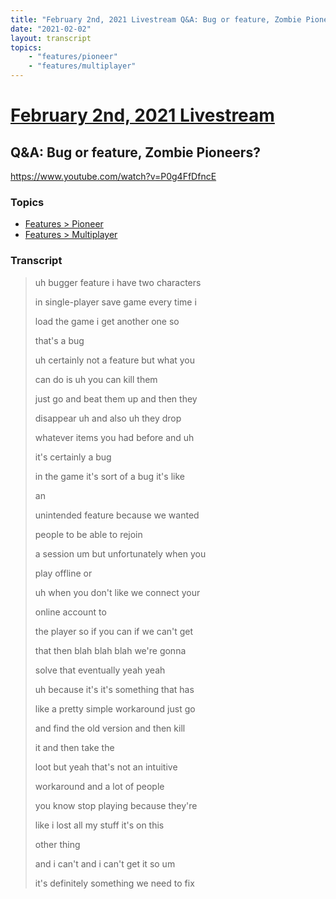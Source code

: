 ```yaml
---
title: "February 2nd, 2021 Livestream Q&A: Bug or feature, Zombie Pioneers?"
date: "2021-02-02"
layout: transcript
topics:
    - "features/pioneer"
    - "features/multiplayer"
---
```

# [February 2nd, 2021 Livestream](../2021-02-02.md)
## Q&A: Bug or feature, Zombie Pioneers?
https://www.youtube.com/watch?v=P0g4FfDfncE

### Topics
* [Features > Pioneer](../topics/features/pioneer.md)
* [Features > Multiplayer](../topics/features/multiplayer.md)

### Transcript

> uh bugger feature i have two characters
> 
> in single-player save game every time i
> 
> load the game i get another one so
> 
> that's a bug
> 
> uh certainly not a feature but what you
> 
> can do is uh you can kill them
> 
> just go and beat them up and then they
> 
> disappear uh and also uh they drop
> 
> whatever items you had before and uh
> 
> it's certainly a bug
> 
> in the game it's sort of a bug it's like
> 
> an
> 
> unintended feature because we wanted
> 
> people to be able to rejoin
> 
> a session um but unfortunately when you
> 
> play offline or
> 
> uh when you don't like we connect your
> 
> online account to
> 
> the player so if you can if we can't get
> 
> that then blah blah blah we're gonna
> 
> solve that eventually yeah yeah
> 
> uh because it's it's something that has
> 
> like a pretty simple workaround just go
> 
> and find the old version and then kill
> 
> it and then take the
> 
> loot but yeah that's not an intuitive
> 
> workaround and a lot of people
> 
> you know stop playing because they're
> 
> like i lost all my stuff it's on this
> 
> other thing
> 
> and i can't and i can't get it so um
> 
> it's definitely something we need to fix
> 
